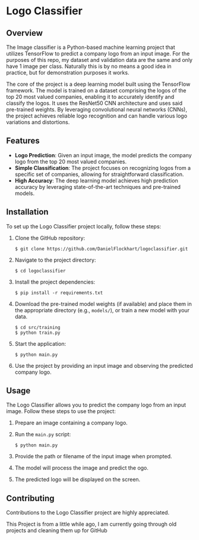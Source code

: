 # Logo Classifier

## Overview

The Image classifier is a Python-based machine learning project that utilizes TensorFlow to predict a company logo from an input image. For the purposes of this repo, my dataset and validation data are the same and only have 1 image per class. Naturally this is by no means a good idea in practice, but for demonstration purposes it works.

The core of the project is a deep learning model built using the TensorFlow framework. The model is trained on a dataset comprising the logos of the top 20 most valued companies, enabling it to accurately identify and classify the logos. It uses the ResNet50 CNN architecture and uses said pre-trained weights. By leveraging convolutional neural networks (CNNs), the project achieves reliable logo recognition and can handle various logo variations and distortions.

## Features

- **Logo Prediction**: Given an input image, the model predicts the company logo from the top 20 most valued companies.
- **Simple Classification**: The project focuses on recognizing logos from a specific set of companies, allowing for straightforward classification.
- **High Accuracy**: The deep learning model achieves high prediction accuracy by leveraging state-of-the-art techniques and pre-trained models.


## Installation

To set up the Logo Classifier project locally, follow these steps:

1. Clone the GitHub repository:

   ```
   $ git clone https://github.com/DanielFlockhart/logoclassifier.git
   ```

2. Navigate to the project directory:

   ```
   $ cd logoclassifier
   ```

3. Install the project dependencies:

   ```
   $ pip install -r requirements.txt
   ```

4. Download the pre-trained model weights (if available) and place them in the appropriate directory (e.g., `models/`), or train a new model with your data.
   ```
   $ cd src/training
   $ python train.py
   ```


5. Start the application:

   ```
   $ python main.py
   ```

6. Use the project by providing an input image and observing the predicted company logo.

## Usage

The Logo Classifier allows you to predict the company logo from an input image. Follow these steps to use the project:

1. Prepare an image containing a company logo.

2. Run the `main.py` script:

   ```
   $ python main.py
   ```

3. Provide the path or filename of the input image when prompted.

4. The model will process the image and predict the ogo.

5. The predicted logo will be displayed on the screen.

## Contributing

Contributions to the Logo Classifier project are highly appreciated.


This Project is from a little while ago, I am currently going through old projects and cleaning them up for GitHub